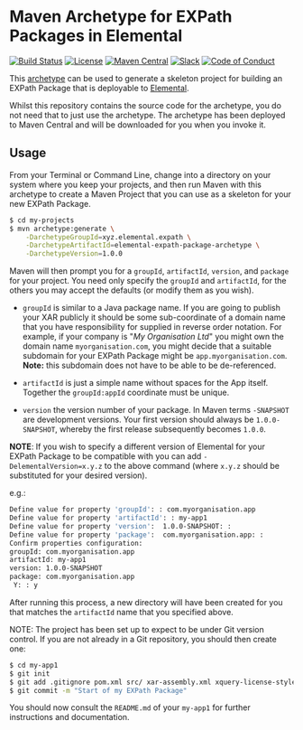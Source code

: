 # Maven Archetype for EXPath Packages in Elemental

[![Build Status](https://dl.circleci.com/status-badge/img/gh/evolvedbinary/elemental-expath-package-archetype/tree/main.svg?style=svg)](https://dl.circleci.com/status-badge/redirect/gh/evolvedbinary/elemental-expath-package-archetype/tree/main)
[![License](https://img.shields.io/badge/license-BSL%201.1-blue.svg)](https://mariadb.com/bsl11/)
[![Maven Central](https://img.shields.io/maven-central/v/xyz.elemental.expath/elemental-expath-package-archetype?logo=apachemaven&label=maven+central&color=green)](https://central.sonatype.com/search?namespace=xyz.elemental.expath)
[![Slack](https://img.shields.io/badge/elemental-slack-56b6f8.svg?logo=slack)](https://join.slack.com/t/elemental-xyz/shared_invite/zt-34r53san4-fzHCV0vDT9lYSMChUdn3cQ)
[![Code of Conduct](https://img.shields.io/badge/code%20of%20conduct-contributor%20covenant-5e0d73.svg?logo=contributorcovenant)](https://www.contributor-covenant.org/version/2/1/code_of_conduct.html)

This [archetype](https://maven.apache.org/guides/introduction/introduction-to-archetypes.html) can be used to generate a skeleton project for building an EXPath Package that is deployable to [Elemental](https://github.com/evolvedbinary/elemental).

Whilst this repository contains the source code for the archetype, you do not need that to just use the archetype.
The archetype has been deployed to Maven Central and will be downloaded for you when you invoke it.

## Usage
From your Terminal or Command Line, change into a directory on your system where you keep your projects,
and then run Maven with this archetype to create a Maven Project that you can use as a skeleton for your new EXPath Package.

```bash
$ cd my-projects
$ mvn archetype:generate \
    -DarchetypeGroupId=xyz.elemental.expath \
    -DarchetypeArtifactId=elemental-expath-package-archetype \
    -DarchetypeVersion=1.0.0
```

Maven will then prompt you for a `groupId`, `artifactId`, `version`, and `package` for your project.
You need only specify the `groupId` and `artifactId`, for the others you may accept the defaults (or modify them as you wish).

* `groupId` is similar to a Java package name. If you are going to publish your XAR publicly it should be some sub-coordinate of a domain name that you have responsibility for supplied in reverse order notation. For example, if your company is "*My Organisation Ltd*" you might own the domain name `myorganisation.com`, you might decide that a suitable subdomain for your EXPath Package might be `app.myorganisation.com`. **Note:** this subdomain does not have to be able to be de-referenced.

* `artifactId` is just a simple name without spaces for the App itself. Together the `groupId:appId` coordinate must be unique.

* `version` the version number of your package. In Maven terms `-SNAPSHOT` are development versions. Your first version should always be `1.0.0-SNAPSHOT`, whereby the first release subsequently becomes `1.0.0`.  

**NOTE**: If you wish to specify a different version of Elemental for your EXPath Package to be compatible with you can add `-DelementalVersion=x.y.z` to the above command (where `x.y.z` should be substituted for your desired version).  

e.g.:

```bash
Define value for property 'groupId': : com.myorganisation.app
Define value for property 'artifactId': : my-app1
Define value for property 'version':  1.0.0-SNAPSHOT: : 
Define value for property 'package':  com.myorganisation.app: : 
Confirm properties configuration:
groupId: com.myorganisation.app
artifactId: my-app1
version: 1.0.0-SNAPSHOT
package: com.myorganisation.app
 Y: : y
```

After running this process, a new directory will have been created for you that matches the `artifactId` name that you specified above.

NOTE: The project has been set up to expect to be under Git version control. If you are not already in a Git repository, you should then create one:

```bash
$ cd my-app1
$ git init
$ git add .gitignore pom.xml src/ xar-assembly.xml xquery-license-style.xml LICENSE README.md
$ git commit -m "Start of my EXPath Package"
```

You should now consult the `README.md` of your `my-app1` for further instructions and documentation.
